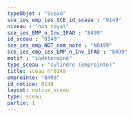 ```yaml
---
typeObjet : "Sceau"
sce_ies_emp_ies_SCE_id_sceau : "0149"
niveau : "non royal"
sce_ies_EMP_n_Inv_IFAO : "8499"
id_sceau : "0149"
sce_ies_emp_NOT_nom_note : "N8499"
sce_ies_emp_ies_EMP_n_Inv_IFAO : "8499"
motif : "indéterminé"
type_sceau : "cylindre (empreinte)"
title: sceau n°0149
empreinte: "8499"
id_notice: 0149
layout: notice_sceau
type: sceau
partie: 1
---
```

